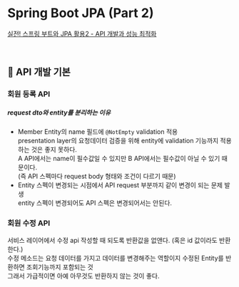 # Spring Boot JPA (Part 2)

[실전! 스프링 부트와 JPA 활용2 - API 개발과 성능 최적화](https://www.inflearn.com/course/%EC%8A%A4%ED%94%84%EB%A7%81%EB%B6%80%ED%8A%B8-JPA-API%EA%B0%9C%EB%B0%9C-%EC%84%B1%EB%8A%A5%EC%B5%9C%EC%A0%81%ED%99%94)

<br>

## :pushpin: API 개발 기본

### 회원 등록 API

##### request dto와 entity를 분리하는 이유

- Member Entity의 name 필드에 `@NotEmpty` validation 적용  
presentation layer의 요청데이터 검증을 위해 entity에 validation 기능까지 적용하는 것은 좋지 못하다.  
A API에서는 name이 필수값일 수 있지만 B API에서는 필수값이 아닐 수 있기 때문이다.  
(즉 API 스펙마다 request body 형태와 조건이 다르기 때문)
- Entity 스펙이 변경되는 시점에서 API request 부분까지 같이 변경이 되는 문제 발생  
entity 스펙이 변경되어도 API 스펙은 변경되어서는 안된다.

### 회원 수정 API
    
서비스 레이어에서 수정 api 작성할 때 되도록 반환값을 없앤다. (혹은 id 값이라도 반환한다.)  
수정 메소드는 요청 데이터를 가지고 데이터를 변경해주는 역할이지 수정된 Entity를 반환하면 조회기능까지 포함되는 것  
그래서 가급적이면 아예 아무것도 반환하지 않는 것이 좋다.